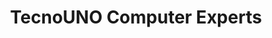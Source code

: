 ---
title: "TecnoUNO Computer Experts"
url: /redwood-city/tecnouno-computer-experts/
shop: computer
---